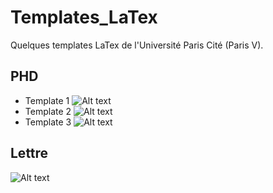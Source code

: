 # Templates_LaTex
Quelques templates LaTex de l'Université Paris Cité (Paris V).

## PHD

* Template 1 ![Alt text]([Aperçu.png](https://github.com/Malekbennabi3/Templates_LaTex/blob/main/Aper%C3%A7u/temp1.jpeg))
* Template 2 ![Alt text]([screenshot.png](https://github.com/Malekbennabi3/Templates_LaTex/blob/main/Aper%C3%A7u/temp2.jpeg))
* Template 3 ![Alt text]([screenshot.png](https://github.com/Malekbennabi3/Templates_LaTex/blob/main/Aper%C3%A7u/temp3.jpeg))

## Lettre

![Alt text]([screenshot.png](https://github.com/Malekbennabi3/Templates_LaTex/blob/main/Aper%C3%A7u/temp4.jpeg))
